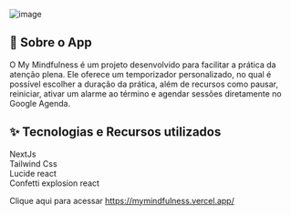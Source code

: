 ![image](https://github.com/user-attachments/assets/664d1c0f-c98e-4683-b4bd-2fb772f38866)

## :rocket: Sobre o App

O My Mindfulness é um projeto desenvolvido para facilitar a prática da atenção plena.
Ele oferece um temporizador personalizado, no qual é possível escolher a duração da prática, além de recursos como pausar, reiniciar, ativar um alarme ao término e agendar sessões diretamente no Google Agenda.

## ✨ Tecnologias e Recursos utilizados

NextJs <br/>
Tailwind Css <br/>
Lucide react <br/>
Confetti explosion react <br />

Clique aqui para acessar
https://mymindfulness.vercel.app/
